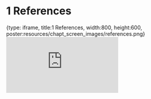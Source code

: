 # 1 References
 
{type: iframe, title:1 References, width:800, height:600, poster:resources/chapt_screen_images/references.png}
![](https://hutchdatascience.org/S2-Collaborative-Git-GitHub/no_toc/references.html)
 

 
